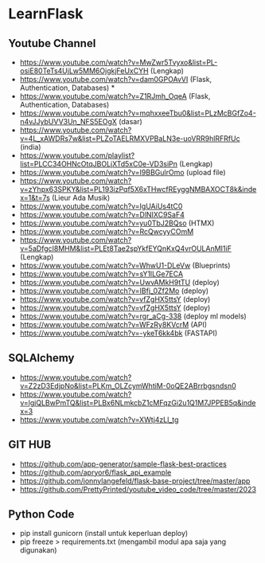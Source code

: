 # LearnFlask

## Youtube Channel
- https://www.youtube.com/watch?v=MwZwr5Tvyxo&list=PL-osiE80TeTs4UjLw5MM6OjgkjFeUxCYH (Lengkap)
- https://www.youtube.com/watch?v=dam0GPOAvVI (Flask, Authentication, Databases) *
- https://www.youtube.com/watch?v=Z1RJmh_OqeA (Flask, Authentication, Databases)
- https://www.youtube.com/watch?v=mqhxxeeTbu0&list=PLzMcBGfZo4-n4vJJybUVV3Un_NFS5EOgX (dasar)
- https://www.youtube.com/watch?v=4L_xAWDRs7w&list=PLZoTAELRMXVPBaLN3e-uoVRR9hlRFRfUc (india)
- https://www.youtube.com/playlist?list=PLCC34OHNcOtqJBOLjXTd5xC0e-VD3siPn (Lengkap)
- https://www.youtube.com/watch?v=I9BBGulrOmo (upload file)
- https://www.youtube.com/watch?v=zYhpx63SPKY&list=PL193izPqf5X6xTHwcfREyggNMBAXOCT8k&index=1&t=7s (Lieur Ada Musik)
- https://www.youtube.com/watch?v=IgUAiUs4tC0
- https://www.youtube.com/watch?v=DlNIXC9SaF4
- https://www.youtube.com/watch?v=yu0TbJ2BQso (HTMX)
- https://www.youtube.com/watch?v=RcQwcyyCOmM
- https://www.youtube.com/watch?v=5aDfgcI8MHM&list=PLEt8Tae2spYkfEYQnKxQ4vrOULAnMI1iF (Lengkap)
- https://www.youtube.com/watch?v=WhwU1-DLeVw (Blueprints)
- https://www.youtube.com/watch?v=sY1lLGe7ECA
- https://www.youtube.com/watch?v=UwvAMkH9tTU (deploy)
- https://www.youtube.com/watch?v=IBfj_0Zf2Mo (deploy)
- https://www.youtube.com/watch?v=vfZgHX5ttsY (deploy)
- https://www.youtube.com/watch?v=vfZgHX5ttsY (deploy)
- https://www.youtube.com/watch?v=rgr_aCg-338 (deploy ml models)
- https://www.youtube.com/watch?v=WFzRy8KVcrM (API)
- https://www.youtube.com/watch?v=-ykeT6kk4bk (FASTAPI)
    
## SQLAlchemy
- https://www.youtube.com/watch?v=Z2zD3EdjpNo&list=PLKm_OLZcymWhtiM-0oQE2ABrrbgsndsn0
- https://www.youtube.com/watch?v=lgiQLBwPmTQ&list=PLBx6NLmkcbZ1cMFqzGi2u1Q1M7JPPEB5q&index=3
- https://www.youtube.com/watch?v=XWtj4zLl_tg

## GIT HUB
- https://github.com/app-generator/sample-flask-best-practices
- https://github.com/apryor6/flask_api_example
- https://github.com/jonnylangefeld/flask-base-project/tree/master/app
- https://github.com/PrettyPrinted/youtube_video_code/tree/master/2023

## Python Code
- pip install gunicorn (install untuk keperluan deploy)
- pip freeze > requirements.txt (mengambil modul apa saja yang digunakan)
